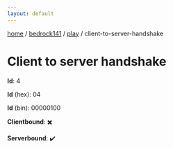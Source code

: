 ```yaml
---
layout: default
---
```


[home](/)  /  [bedrock141](/protocol/bedrock141)  /  [play](/protocol/bedrock141/play)  /  client-to-server-handshake

# Client to server handshake

**Id**: 4

**Id** (hex): 04

**Id** (bin): 00000100

**Clientbound**: ✖️

**Serverbound**: ✔️
